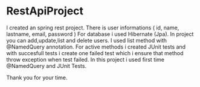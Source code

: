 # RestApiProject

I created an spring rest project. 
There is user informations ( id, name, lastname, email, password )
For database i used Hibernate (Jpa).
In project you can add,update,list and delete users. 
I used list method with @NamedQuery annotation.
For active methods i created JUnit tests and with succesfull tests i create one failed test which i ensure that method throw exception when test failed. 
In this project i used first time @NamedQuery and JUnit Tests.

Thank you for your time.
